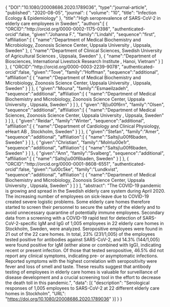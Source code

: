 {
      "DOI":"10.1080/20008686.2020.1789036",
      "type":"journal-article",
      "published": "2020-08-05",
      "journal": {
          "volume": "10",
          "title": "Infection Ecology & Epidemiology"
          },
      "title":"High seroprevalence of SARS-CoV-2 in elderly care employees in Sweden",
      "authors":[
      {
         "ORCID":"http:\/\/orcid.org\/0000-0002-1175-0398",
         "authenticated-orcid":false,
         "given":"Johanna F.",
         "family":"Lindahl",
         "sequence":"first",
         "affiliation":[
            {
               "name":"Department of Medical Biochemistry and Microbiology,  Zoonosis Science Center, Uppsala University , Uppsala, Sweden"
            },
            {
               "name":"Department of Clinical Sciences,  Swedish University of Agricultural Sciences , Uppsala, Sweden"
            },
            {
               "name":"Department of Biosciences,  International Livestock Research Institute , Hanoi, Vietnam"
            }
         ]
      },
      {
         "ORCID":"http:\/\/orcid.org\/0000-0003-2239-9078",
         "authenticated-orcid":false,
         "given":"Tove",
         "family":"Hoffman",
         "sequence":"additional",
         "affiliation":[
            {
               "name":"Department of Medical Biochemistry and Microbiology,  Zoonosis Science Center, Uppsala University , Uppsala, Sweden"
            }
         ]
      },
      {
         "given":"Mouna",
         "family":"Esmaeilzadeh",
         "sequence":"additional",
         "affiliation":[
            {
               "name":"Department of Medical Biochemistry and Microbiology,  Zoonosis Science Center, Uppsala University , Uppsala, Sweden"
            }
         ]
      },
      {
         "given":"Bj\u00f6rn",
         "family":"Olsen",
         "sequence":"additional",
         "affiliation":[
            {
               "name":"Department of Medical Sciences,  Zoonosis Science Center, Uppsala University , Uppsala, Sweden"
            }
         ]
      },
      {
         "given":"Reidar",
         "family":"Winter",
         "sequence":"additional",
         "affiliation":[
            {
               "name":"Department of Cardiology and Clinical Physiology,  eHeart AB , Stockholm, Sweden"
            }
         ]
      },
      {
         "given":"Stefan",
         "family":"Amer",
         "sequence":"additional",
         "affiliation":[
            {
               "name":"Saltsj\u00f6baden, Sweden"
            }
         ]
      },
      {
         "given":"Christian",
         "family":"Moln\u00e1r",
         "sequence":"additional",
         "affiliation":[
            {
               "name":"Saltsj\u00f6baden, Sweden"
            }
         ]
      },
      {
         "given":"Ann",
         "family":"Svalberg",
         "sequence":"additional",
         "affiliation":[
            {
               "name":"Saltsj\u00f6baden, Sweden"
            }
         ]
      },
      {
         "ORCID":"http:\/\/orcid.org\/0000-0001-8608-6551",
         "authenticated-orcid":false,
         "given":"\u00c5ke",
         "family":"Lundkvist",
         "sequence":"additional",
         "affiliation":[
            {
               "name":"Department of Medical Biochemistry and Microbiology,  Zoonosis Science Center, Uppsala University , Uppsala, Sweden"
            }
         ]
      }
      ],
      "abstract": "The COVID-19 pandemic is growing and spread in the Swedish elderly care system during April 2020. The increasing number of employees on sick-leave due to COVID-19 created severe logistic problems. Some elderly care homes therefore started to screen their personnel to secure the safety of the elderly and to avoid unnecessary quarantine of potentially immune employees. Secondary data from a screening with a COVID-19 rapid test for detection of SARS-CoV-2-specific IgM and IgG of 1,005 employees in 22 elderly care homes in Stockholm, Sweden, were analyzed. Seropositive employees were found in 21 out of the 22 care homes. In total, 23% (231/1,005) of the employees tested positive for antibodies against SARS-CoV-2, and 14.3% (144/1,005) were found positive for IgM (either alone or combined with IgG), indicating recent or present infection. Of those that tested seropositive, 46.5% did not report any clinical symptoms, indicating pre- or asymptomatic infections. Reported symptoms with the highest correlation with seropositivity were fever and loss of smell and taste. These results suggest that antibody testing of employees in elderly care homes is valuable for surveillance of disease development and a crucial screening tool in the effort to decrease the death toll in this pandemic.",
      "data": [{
        "description": "Serological responses of 1,005 employees to SARS-CoV-2 at 22 different elderly care homes in Stockholm",
        "URL": "https://doi.org/10.1080/20008686.2020.1789036"
      }]
   }
}
